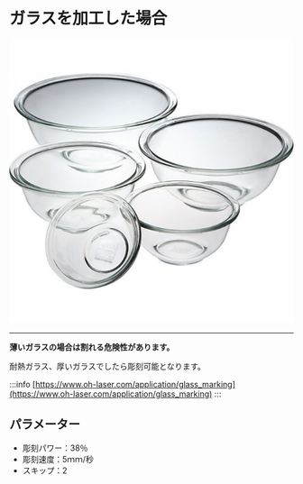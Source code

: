# ガラスを加工した場合

![](/assets/15-8267-844.jpg)

****

**薄いガラスの場合は割れる危険性があります。**

耐熱ガラス、厚いガラスでしたら彫刻可能となります。

:::info
[https://www.oh-laser.com/application/glass_marking](https://www.oh-laser.com/application/glass_marking)
:::

## パラメーター

* 彫刻パワー：38％
* 彫刻速度：5ｍｍ/秒
* スキップ：2

